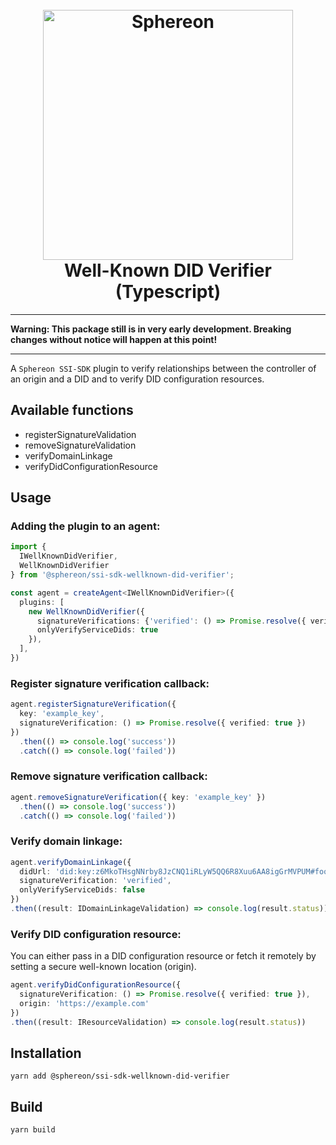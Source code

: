 <!--suppress HtmlDeprecatedAttribute -->
<h1 align="center">
  <br>
  <a href="https://www.sphereon.com"><img src="https://sphereon.com/content/themes/sphereon/assets/img/logo.svg" alt="Sphereon" width="400"></a>
  <br>Well-Known DID Verifier (Typescript) 
  <br>
</h1>

---

**Warning: This package still is in very early development. Breaking changes without notice will happen at this point!**

---

A `Sphereon SSI-SDK` plugin to verify relationships between the controller of an origin and a DID and to verify DID configuration resources.

## Available functions
* registerSignatureValidation
* removeSignatureValidation
* verifyDomainLinkage
* verifyDidConfigurationResource

## Usage

### Adding the plugin to an agent:

```typescript
import { 
  IWellKnownDidVerifier, 
  WellKnownDidVerifier 
} from '@sphereon/ssi-sdk-wellknown-did-verifier';

const agent = createAgent<IWellKnownDidVerifier>({
  plugins: [
    new WellKnownDidVerifier({
      signatureVerifications: {'verified': () => Promise.resolve({ verified: true })},
      onlyVerifyServiceDids: true
    }),
  ],
})
```

### Register signature verification callback:

```typescript
agent.registerSignatureVerification({
  key: 'example_key',
  signatureVerification: () => Promise.resolve({ verified: true })
})
  .then(() => console.log('success'))
  .catch(() => console.log('failed'))
```

### Remove signature verification callback:

```typescript
agent.removeSignatureVerification({ key: 'example_key' })
  .then(() => console.log('success'))
  .catch(() => console.log('failed'))
```

### Verify domain linkage:

```typescript
agent.verifyDomainLinkage({
  didUrl: 'did:key:z6MkoTHsgNNrby8JzCNQ1iRLyW5QQ6R8Xuu6AA8igGrMVPUM#foo',
  signatureVerification: 'verified',
  onlyVerifyServiceDids: false
})
.then((result: IDomainLinkageValidation) => console.log(result.status))
```

### Verify DID configuration resource:

You can either pass in a DID configuration resource or fetch it remotely by setting a secure well-known location (origin). 

```typescript
agent.verifyDidConfigurationResource({
  signatureVerification: () => Promise.resolve({ verified: true }),
  origin: 'https://example.com'
})
.then((result: IResourceValidation) => console.log(result.status))
```

## Installation

```shell
yarn add @sphereon/ssi-sdk-wellknown-did-verifier
```

## Build

```shell
yarn build
```
